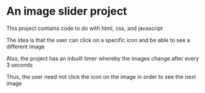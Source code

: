 # An image slider project

This project contains code to do with html, css, and javascript

The idea is that the user can click on a specific icon and be able to see a different image

Also, the project has an inbuilt timer whereby the images change after every 3 seconds

Thus, the user need not click the icon on the image in order to see the next image
